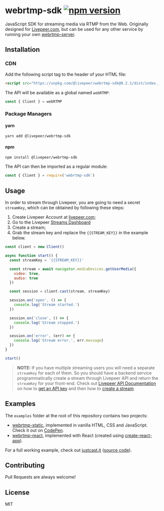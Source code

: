 # webrtmp-sdk [![npm version](https://badge.fury.io/js/@livepeer%2Fwebrtmp-sdk.svg)](https://badge.fury.io/js/@livepeer%2Fwebrtmp-sdk)

JavaScript SDK for streaming media via RTMP from the Web. Originally designed
for [Livepeer.com](livepeer.com), but can be used for any other service by
running your own [webrtmp-server](https://github.com/livepeer/webrtmp-server).

## Installation

### CDN

Add the following script tag to the header of your HTML file:

```html
<script src="https://unpkg.com/@livepeer/webrtmp-sdk@0.2.1/dist/index.js"></script>
```

The API will be available as a global named `webRTMP`:

```js
const { Client } = webRTMP
```

### Package Managers

#### yarn

```sh
yarn add @livepeer/webrtmp-sdk
```

#### npm
```sh
npm install @livepeer/webrtmp-sdk
```

The API can then be imported as a regular module:

```js
const { Client } = require('webrtmp-sdk')
```

## Usage

In order to stream through Livepeer, you are going to need a secret `streamKey`,
which can be obtained by following these steps:

1) Create Livepeer Account at [livepeer.com](https://www.livepeer.com);
2) Go to the Livepeer [Streams Dashboard](https://www.livepeer.com/dashboard/streams)
3) Create a stream;
4) Grab the stream key and replace the `{{STREAM_KEY}}` in the example below.


```js
const client = new Client()

async function start() {
  const streamKey = '{{STREAM_KEY}}'

  const stream = await navigator.mediaDevices.getUserMedia({
    video: true,
    audio: true
  })

  const session = client.cast(stream, streamKey)

  session.on('open', () => {
    console.log('Stream started.')
  })

  session.on('close', () => {
    console.log('Stream stopped.')
  })

  session.on('error', (err) => {
    console.log('Stream error.', err.message)
  })
}

start()
```

> **NOTE:** If you have multiple streaming users you will need a separate
> `streamKey` for each of them. So you should have a backend service
> programmatically create a stream through Livepeer API and return the
> `streamKey` for your front-end. Check out [Livepeer API
> Documentation](https://livepeer.com/docs/guides) on how to [get an API
> key](https://livepeer.com/docs/guides/start-live-streaming/api-key) and then
> how to [create a stream](https://livepeer.com/docs/guides/start-live-streaming/create-a-stream).

## Examples

The `examples` folder at the root of this repository contains two projects:
 - [webrtmp-static](examples/webrtmp-static), implemented in vanilla HTML, CSS
   and JavaScript. Check it out on
   [CodePen](https://codepen.io/samuelmtimbo/pen/QWgaZGL).
 - [webrtmp-react](examples/webrtmp-react), implemented with React (created
   using [create-react-app](https://github.com/facebook/create-react-app)).

For a full working example, check out [justcast.it](https://justcast.it) ([source
code](https://github.com/victorges/justcast.it)).

## Contributing

Pull Requests are always welcome!

## License

MIT

